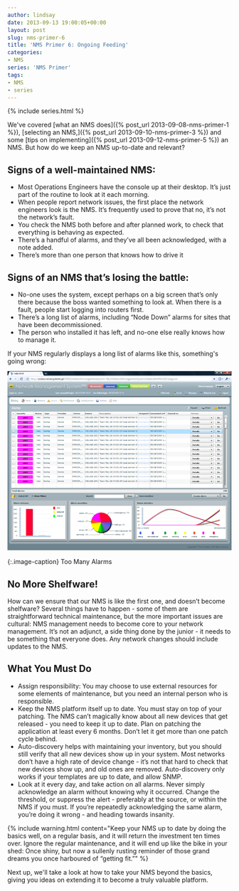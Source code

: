 ```yaml
---
author: lindsay
date: 2013-09-13 19:00:05+00:00
layout: post
slug: nms-primer-6
title: 'NMS Primer 6: Ongoing Feeding'
categories:
- NMS
series: 'NMS Primer'
tags:
- NMS
- series
---
```


{% include series.html %}

We've covered [what an NMS does]({% post_url 2013-09-08-nms-primer-1 %}), [selecting an NMS,]({% post_url 2013-09-10-nms-primer-3 %}) and some [tips on implementing]({% post_url 2013-09-12-nms-primer-5 %}) an NMS. But how do we keep an NMS up-to-date and relevant?

## Signs of a well-maintained NMS:

* Most Operations Engineers have the console up at their desktop. It’s just part of the routine to look at it each morning.
* When people report network issues, the first place the network engineers look is the NMS. It’s frequently used to prove that no, it’s not the network’s fault.
* You check the NMS both before and after planned work, to check that everything is behaving as expected.
* There’s a handful of alarms, and they’ve all been acknowledged, with a note added.
* There’s more than one person that knows how to drive it

## Signs of an NMS that’s losing the battle:

* No-one uses the system, except perhaps on a big screen that’s only there because the boss wanted something to look at. When there is a fault, people start logging into routers first.
* There’s a long list of alarms, including “Node Down” alarms for sites that have been decommissioned.
* The person who installed it has left, and no-one else really knows how to manage it.

If your NMS regularly displays a long list of alarms like this, something's going wrong:

[![Too Many Alarms](/assets/2013/09/verax_nms-alarm-view.png)](http://www.hw-group.com/software/images/verax_nms-alarm-view.png)

{:.image-caption}
Too Many Alarms

## No More Shelfware!

How can we ensure that our NMS is like the first one, and doesn’t become shelfware? Several things have to happen - some of them are straightforward technical maintenance, but the more important issues are cultural: NMS management needs to become core to your network management. It’s not an adjunct, a side thing done by the junior - it needs to be something that everyone does. Any network changes should include updates to the NMS.

## What You Must Do

* Assign responsibility: You may choose to use external resources for some elements of maintenance, but you need an internal person who is responsible.
* Keep the NMS platform itself up to date. You must stay on top of your patching. The NMS can’t magically know about all new devices that get released - you need to keep it up to date. Plan on patching the application at least every 6 months. Don’t let it get more than one patch cycle behind.
* Auto-discovery helps with maintaining your inventory, but you should still verify that all new devices show up in your system. Most networks don’t have a high rate of device change - it’s not that hard to check that new devices show up, and old ones are removed. Auto-discovery only works if your templates are up to date, and allow SNMP.
* Look at it every day, and take action on all alarms. Never simply acknowledge an alarm without knowing why it occurred. Change the threshold, or suppress the alert - preferably at the source, or within the NMS if you must. If you’re repeatedly acknowledging the same alarm, you’re doing it wrong - and heading towards insanity.

{% include warning.html content="Keep your NMS up to date by doing the basics well, on a regular basis, and it will return the investment ten times over. Ignore the regular maintenance, and it will end up like the bike in your shed: Once shiny, but now a sullenly rusting reminder of those grand dreams you once harboured of “getting fit.”" %}

Next up, we'll take a look at how to take your NMS beyond the basics, giving you ideas on extending it to become a truly valuable platform.
